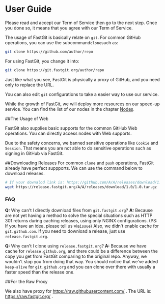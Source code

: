 # User Guide

Please read and accept our Term of Service then go to the next step. Once you done so, it means that you agree with our Term of Service.

The usage of FastGit is basically relate on `git`. For common GitHub operations, you can use the subcommand`clone`such as:

```bash
git clone https://github.com/author/repo
```

For using FastGit, you change it into:

```bash
git clone https://git.fastgit.org/author/repo
```

Just like what you see, FastGit is physically  a proxy of GitHub, and you need only to replace the URL.

You can also edit `git` configurations to take a easier way to use our service. 

While the growth of FastGit, we will deploy more resources on our speed-up service. You can find the list of our nodes in the chapter [Nodes](../en-us/node.html).

##The Usage of Web

FastGit also supplies basic supports for the common GitHub Web operations. You can directly access nodes with Web supports. 
 
Due to the safety concerns, we banned sensitive operations like `Cookie` and `Session`. That means you are not able to do sensitive operations such as signing in GitHub via FastGit. 

##Downloading Releases
For common `clone` and `push` operations, FastGit already have perfect suppports. We can use the command below to download releases. 

```bash
# If your downalod link is: https://github.com/A/A/releases/download/1.0/1.0.tar.gz , then you use: 
wget https://release.fastgit.org/A/A/releases/download/1.0/1.0.tar.gz
```

### FAQ

**Q:** Why can't I directly download files from `git.fastgit.org`? 
**A:** Because are not yet having a method to solve the special situations such as HTTP 301 returns during caching releases, using only NGINX configurations. (PS: If you have an idea, please tell us via`issue`) Also, we didn't enable cache for `git.github.com`. If you need to download a release, just use `release.fastgit.org`.

**Q:** Why can't I clone using `release.fastgit.org`? 
**A:** Because we have cache for `release.github.org`, and there could be a difference between the copy you get from FastGit comparing to the original repo. Anyway, we wouldn't stop you from doing that way. You should notice that we've added `keep-alive` for `git.github.org` and you can clone over there with usually a faster speed than the release one. 

##For the Raw Proxy

We also have proxy for <https://raw.githubusercontent.com/> . 
The URL is:  <https://raw.fastgit.org/> .
